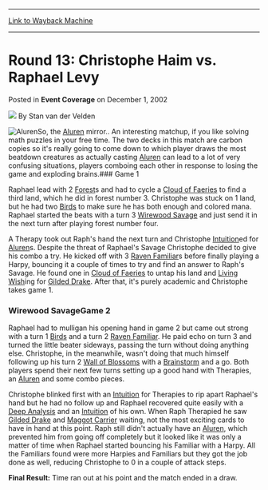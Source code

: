 
---
[Link to Wayback Machine](https://web.archive.org/web/20220808223544/https://magic.wizards.com/en/articles/archive/event-coverage/round-13-christophe-haim-vs-raphael-levy-2002-12-01)

[_metadata_:author]:- "Stan van der Velden"
[_metadata_:description]:- "So, the Aluren mirror.. An interesting matchup, if you like solving math puzzles in your free time. The two decks in this match are carbon copies so it's really going to come down to which player draws the most beatdown creatures as actually casting Aluren can lead to a lot of very confusing situations, players comboing each other in response to losing the game and exploding"
[_metadata_:generator]:- "Drupal 7 (http://drupal.org)"
[_metadata_:node]:- "784976"
[_metadata_:publish_date]:- "2002-12-01"
[_metadata_:source]:- "div-main-content"
[_metadata_:title]:- "Round 13: Christophe Haim vs. Raphael Levy"
[_metadata_:wayback_capture_timestamp]:- "2022-08-08 22:35:44"
[_metadata_:wayback_raw_url]:- "https://web.archive.org/web/20220808223544id_/https://magic.wizards.com/en/articles/archive/event-coverage/round-13-christophe-haim-vs-raphael-levy-2002-12-01"
[_metadata_:wayback_url]:- "https://magic.wizards.com/en/articles/archive/event-coverage/round-13-christophe-haim-vs-raphael-levy-2002-12-01"
---


Round 13: Christophe Haim vs. Raphael Levy
==========================================



 Posted in **Event Coverage**
 on December 1, 2002 






![](https://media.magic.wizards.com/styles/auth_small/public/generic-avatar-150_242.png)
By Stan van der Velden











![Aluren](http://gatherer.wizards.com/Handlers/Image.ashx?type=card&name=Aluren)So, the [Aluren](https://gatherer.wizards.com/Pages/Card/Details.aspx?name=Aluren) mirror.. An interesting matchup, if you like solving math puzzles in your free time. The two decks in this match are carbon copies so it's really going to come down to which player draws the most beatdown creatures as actually casting [Aluren](https://gatherer.wizards.com/Pages/Card/Details.aspx?name=Aluren) can lead to a lot of very confusing situations, players comboing each other in response to losing the game and exploding brains.### Game 1

Raphael lead with 2 [Forest](https://gatherer.wizards.com/Pages/Card/Details.aspx?name=Forest)s and had to cycle a [Cloud of Faeries](https://gatherer.wizards.com/Pages/Card/Details.aspx?name=Cloud+of+Faeries) to find a third land, which he did in forest number 3. Christophe was stuck on 1 land, but he had two [Birds](https://gatherer.wizards.com/Pages/Card/Details.aspx?name=Birds) to make sure he has both enough and colored mana. Raphael started the beats with a turn 3 [Wirewood Savage](https://gatherer.wizards.com/Pages/Card/Details.aspx?name=Wirewood+Savage) and just send it in the next turn after playing forest number four.

A Therapy took out Raph's hand the next turn and Christophe [Intuition](https://gatherer.wizards.com/Pages/Card/Details.aspx?name=Intuition)ed for [Aluren](https://gatherer.wizards.com/Pages/Card/Details.aspx?name=Aluren)s. Despite the threat of Raphael's Savage Christophe decided to give his combo a try. He kicked off with 3 [Raven Familiar](https://gatherer.wizards.com/Pages/Card/Details.aspx?name=Raven+Familiar)s before finally playing a Harpy, bouncing it a couple of times to try and find an answer to Raph's Savage. He found one in [Cloud of Faeries](https://gatherer.wizards.com/Pages/Card/Details.aspx?name=Cloud+of+Faeries) to untap his land and [Living Wish](https://gatherer.wizards.com/Pages/Card/Details.aspx?name=Living+Wish)ing for [Gilded Drake](https://gatherer.wizards.com/Pages/Card/Details.aspx?name=Gilded+Drake). After that, it's purely academic and Christophe takes game 1.

### Wirewood SavageGame 2

Raphael had to mulligan his opening hand in game 2 but came out strong with a turn 1 [Birds](https://gatherer.wizards.com/Pages/Card/Details.aspx?name=Birds) and a turn 2 [Raven Familiar](https://gatherer.wizards.com/Pages/Card/Details.aspx?name=Raven+Familiar). He paid echo on turn 3 and turned the little beater sideways, passing the turn without doing anything else. Christophe, in the meanwhile, wasn't doing that much himself following up his turn 2 [Wall of Blossoms](https://gatherer.wizards.com/Pages/Card/Details.aspx?name=Wall+of+Blossoms) with a [Brainstorm](https://gatherer.wizards.com/Pages/Card/Details.aspx?name=Brainstorm) and a go. Both players spend their next few turns setting up a good hand with Therapies, an [Aluren](https://gatherer.wizards.com/Pages/Card/Details.aspx?name=Aluren) and some combo pieces.

Christophe blinked first with an [Intuition](https://gatherer.wizards.com/Pages/Card/Details.aspx?name=Intuition) for Therapies to rip apart Raphael's hand but he had no follow up and Raphael recovered quite easily with a [Deep Analysis](https://gatherer.wizards.com/Pages/Card/Details.aspx?name=Deep+Analysis) and an [Intuition](https://gatherer.wizards.com/Pages/Card/Details.aspx?name=Intuition) of his own. When Raph Therapied he saw [Gilded Drake](https://gatherer.wizards.com/Pages/Card/Details.aspx?name=Gilded+Drake) and [Maggot Carrier](https://gatherer.wizards.com/Pages/Card/Details.aspx?name=Maggot+Carrier) waiting, not the most exciting cards to have in hand at this point. Raph still didn't actually have an [Aluren](https://gatherer.wizards.com/Pages/Card/Details.aspx?name=Aluren), which prevented him from going off completely but it looked like it was only a matter of time when Raphael started bouncing his Familiar with a Harpy. All the Familiars found were more Harpies and Familiars but they got the job done as well, reducing Christophe to 0 in a couple of attack steps.

**Final Result:** Time ran out at his point and the match ended in a draw.







